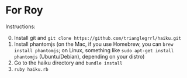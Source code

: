 # For Roy

Instructions:

0. Install git and `git clone https://github.com/trianglegrrl/haiku.git`
1. Install phantomjs (on the Mac, if you use Homebrew, you can `brew install phantomjs`; on Linux, something like `sudo apt-get install phantomjs` (Ubuntu/Debian), depending on your distro)
2. Go to the haiku directory and `bundle install`
3. `ruby haiku.rb`